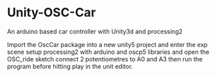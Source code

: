 # Unity-OSC-Car
An arduino based car controller with Unity3d and processing2

Import the OscCar package into a new unity5 project and enter the exp scene 
setup processing2 with arduino and oscp5 libraries and open the OSC_ride sketch
connect 2 potentiometres to A0 and A3 then run the program before hitting play in the unit editor.
